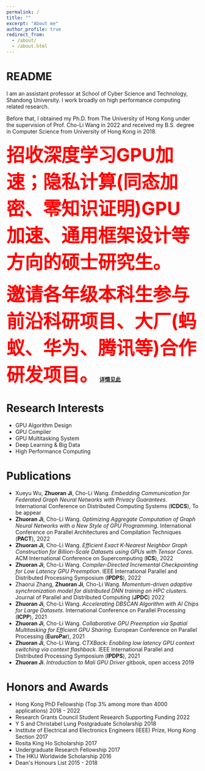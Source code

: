 ```yaml
---
permalink: /
title: ""
excerpt: "About me"
author_profile: true
redirect_from: 
  - /about/
  - /about.html
---
```


README
======

I am an assistant professor at School of Cyber Science and Technology, Shandong University. I work broadly on high performance computing related research. 

Before that, I obtained my Ph.D. from The University of Hong Kong under the supervision of Prof. Cho-Li Wang in 2022 and received my B.S. degree in Computer Science from University of Hong Kong in 2018.



<font color='red' size=8><b>招收深度学习GPU加速；隐私计算(同态加密、零知识证明)GPU加速、通用框架设计等方向的硕士研究生。</b></font>

<font color='red' size=8><b>邀请各年级本科生参与前沿科研项目、大厂(蚂蚁、华为、腾讯等)合作研发项目。</b></font>
**[详情见此](/recruit/)**


Research Interests
======

- GPU Algorithm Design
- GPU Compiler
- GPU Multitasking System
- Deep Learning & Big Data
- High Performance Computing




Publications
======

- Xueyu Wu, **Zhuoran Ji**, Cho-Li Wang. *Embedding Communication for Federated Graph Neural Networks with Privacy Guarantees*. International Conference on Distributed Computing Systems (**ICDCS**), To be appear
- **Zhuoran Ji**, Cho-Li Wang. *Optimizing Aggregate Computation of Graph Neural Networks with a New Style of GPU Programming*. International Conference on Parallel Architectures and Compilation Techniques (**PACT**), 2022
- **Zhuoran Ji**, Cho-Li Wang. *Efficient Exact K-Nearest Neighbor Graph Construction for Billion-Scale Datasets using GPUs with Tensor Cores*. ACM International Conference on Supercomputing (**ICS**), 2022
- **Zhuoran Ji**, Cho-Li Wang. *Compiler-Directed Incremental Checkpointing for Low Latency GPU Preemption*. IEEE International Parallel and Distributed Processing Symposium (**IPDPS**), 2022
- Zhaorui Zhang, **Zhuoran Ji**, Cho-Li Wang. *Momentum-driven adaptive synchronization model for distributed DNN training on HPC clusters*. Journal of Parallel and Distributed Computing (**JPDC**) 2022
- **Zhuoran Ji**, Cho-Li Wang. *Accelerating DBSCAN Algorithm with AI Chips for Large Datasets*. International Conference on Parallel Processing (**ICPP**), 2021
- **Zhuoran Ji**, Cho-Li Wang. *Collaborative GPU Preemption via Spatial Multitasking for Efficient GPU Sharing*. European Conference on Parallel Processing (**EuroPar**), 2021
- **Zhuoran Ji**, Cho-Li Wang. *CTXBack: Enabling low latency GPU context switching via context flashback*. IEEE International Parallel and Distributed Processing Symposium (**IPDPS**), 2021
- **Zhuoran Ji**. *Introduction to Mali GPU Driver* gitbook, open access 2019


Honors and Awards
======
- Hong Kong PhD Fellowship (Top 3% among more than 4000 applications) 2018 - 2022
- Research Grants Council Student Research Supporting Funding 2022
- Y S and Christabel Lung Postgraduate Scholarship 2018
- Institute of Electrical and Electronics Engineers (IEEE) Prize, Hong Kong Section 2017
- Rosita King Ho Scholarship 2017
- Undergraduate Research Fellowship 2017
- The HKU Worldwide Scholarship 2016
- Dean's Honours List 2015 - 2018